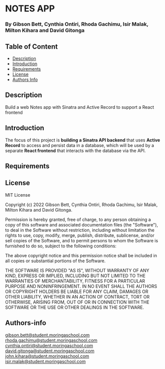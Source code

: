 # NOTES APP

### By Gibson Bett, Cynthia Ontiri, Rhoda Gachimu, Isir Malak, Milton Kihara and David Gitonga

## Table of Content

+ [Description](#description)
+ [Introduction](#introduction)
+ [Requirements](#requirements)
+ [License](#license)
+ [Authors Info](#author-Info)

## Description

<p>Build a web Notes app with Sinatra and Active Record to support a React frontend</p>


## Introduction
The focus of this project is **building a Sinatra API backend** that uses
**Active Record** to access and persist data in a database, which will be used
by a separate **React frontend** that interacts with the database via the API.

## Requirements

## License

MIT License

Copyright (c) 2022 Gibson Bett, Cynthia Ontiri, Rhoda Gachimu, Isir Malak, Milton Kihara and David Gitonga.

Permission is hereby granted, free of charge, to any person obtaining a copy
of this software and associated documentation files (the "Software"), to deal
in the Software without restriction, including without limitation the rights
to use, copy, modify, merge, publish, distribute, sublicense, and/or sell
copies of the Software, and to permit persons to whom the Software is
furnished to do so, subject to the following conditions:

The above copyright notice and this permission notice shall be included in all
copies or substantial portions of the Software.

THE SOFTWARE IS PROVIDED "AS IS", WITHOUT WARRANTY OF ANY KIND, EXPRESS OR
IMPLIED, INCLUDING BUT NOT LIMITED TO THE WARRANTIES OF MERCHANTABILITY,
FITNESS FOR A PARTICULAR PURPOSE AND NONINFRINGEMENT. IN NO EVENT SHALL THE
AUTHORS OR COPYRIGHT HOLDERS BE LIABLE FOR ANY CLAIM, DAMAGES OR OTHER
LIABILITY, WHETHER IN AN ACTION OF CONTRACT, TORT OR OTHERWISE, ARISING FROM,
OUT OF OR IN CONNECTION WITH THE SOFTWARE OR THE USE OR OTHER DEALINGS IN THE
SOFTWARE.

## Authors-info
gibson.bett@student.moringaschool.com
rhoda.gachimu@student.moringaschool.com
cynthia.ontiri@student.moringaschool.com
david.gitonga@student.moringaschool.com
john.kihara@student.moringaschool.com
isir.malak@student.moringaschool.com



